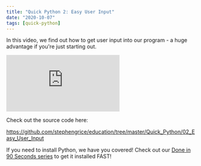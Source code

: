 ```yaml
---
title: "Quick Python 2: Easy User Input"
date: "2020-10-07"
tags: [quick-python]
---
```


In this video, we find out how to get user input into our program - a huge advantage if you're just starting out.

<!--truncate-->

<iframe className="youtube-video-player" src="https://www.youtube.com/embed/auVvAigLvK0" title="YouTube video player" frameBorder="0" allow="accelerometer; autoplay; clipboard-write; encrypted-media; gyroscope; picture-in-picture" allowFullScreen></iframe>

Check out the source code here:

<https://github.com/stephengrice/education/tree/master/Quick_Python/02_Easy_User_Input>

If you need to install Python, we have you covered! Check out our [Done in 90 Seconds series](/blog/tags/lte-90-sec) to get it installed FAST!